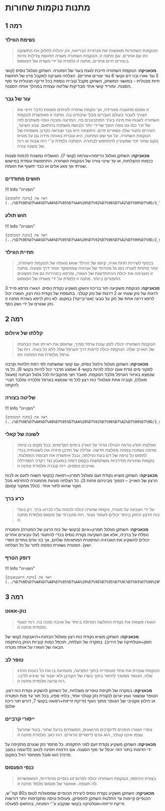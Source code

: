 # מתנות נוקמות שחורות

## **רמה 1**

### נשימת הווילד
> הנוקמות השחורות מאמצות את אנרגיית הבריאה, והן יכולות לחלוק את התשוקה הזו עם אחרים. עם מתנה זו, הנוקמת השחורה משרה תחושת צלילות וחיות ביצורים חיים אחרים. מתנה זו נלמדת על ידי משרת של הפגסוס.

**מכאניקה:** הנוקמת השחורה חייבת לגעת בעור של המטרה. השחקן מגלגל נוסיס (קושי 5 נגד גארו ובני דם וקושי 6 נגד יצורים אחרים). הצלחה מעניקה למקבל פרץ של תחושת חיות מנטלית - במושגי המשחק, השחקן מקבל קובייה נוספת בכל זריקה מנטלית עד סוף הסצנה. ומוריד קושי אחד מבדיקות שליטה עצמית במהלך אותה הסצנה.

### עור של גבר

> זו אמנם מחשבה מטרידה, אך נוקמת שחורה לעיתים מוצאת כדבר חיוני את הצורך לעבור בעולם הגברים מבלי שיבחינו בה. מתנה זו מאפשרת לנוקמת השחורה לשנות את מינה בעיני המתבוננים בה. המראה ומבנה גופה משתנים לזה של זכר כמו גם גופה הופך שרירי יותר ולבושה משתנה בהתאם. צבע השיער, העיניים והעור שלה נשארים זהים. התוצאה היא גבר שנראה כקרוב משפחה של הנוקמת השחורה. על אף שם המתנה, היא עובדת באותה מידה גם על מטיס נוקם שחור זכר שמעוניין להתחפש לבחורה. המתנה נלמדת ע''י רוח אבות או רוח של משנה צורה.

**מכאניקה:** השחקן מגלגל כריזמה+עורמה (קושי 7). האשליה נמשכת לכמות סצנות ככמות ההצלחות, או עד שינוי צורה של הנוקמת השחורה. התחפושת עומדת במישוש שגרתי אך מגע אלים או כבד יחשוף את האמת.

### חושים מחודדים

!!! Info "הפנייה"

    ראה את [מתנת הלופוסים](../%D7%9E%D7%AA%D7%A0%D7%95%D7%AA%20%D7%92%D7%96%D7%A2%D7%99%D7%9D/3_lupus.md#_3).

### חוש תולע

!!! Info "הפנייה"

    ראה את [מתנת המטיסים](../%D7%9E%D7%AA%D7%A0%D7%95%D7%AA%20%D7%92%D7%96%D7%A2%D7%99%D7%9D/2_metis.md#_5).

### תחיית הווילד

> בכפוף לשירות תחת גאיה, קיומו של הווילד שואג מגופה של הנוקמת השחורה, זוהר מתחת לעורה כמו גל מהדהד של אנרגיה שמתמקד וזוהר דרך פצעיה. מתנה זו מעצימה את יכולת ההתחדשות של הגארו, ומרפא במהירות גם את הפצעים החמורים ביותר. מתנה זו נלמדת על ידי משרת של הפגסוס.

**מכאניקה:** הנוקמת משקיעה תור בריכוז והשקן משקיע נקודת נוסיס. הגארו מרפא מייד 3 דרגות של נזק שטחי או 2 דרגות של נזק קטלני. בתוספת של נקודת כוח רצון, הגארו יכול לרפא דרגה אחת של נזק על טבעי (אגריבייטד) במקום. לא ניתן לרפא בעזרת מתנה זו נזק שנגרם על ידי נשק כסף.

## **רמה 2**

### קללתו של איולוס 

> הנוקמת השחורה יכולה לזמן עננת ערפל סמיך, שחוסם את ראייתו ואת הבחנתו של האוייב שלה. הנוקמת יכולה לראות דרך הערפל שלה ללא כל בעיה. רוח של ערפל מלמדת את המתנה הזו.

**מכאניקה:** השחקן מגלגל גילגול נוסיס, עם קושי שמשתנה לפי רמת הלחות וקרבה למקור מים (גדת אגם יכולה להיות בקושי 4 ואמצע מדבר יכול להיות בקושי 9). כל מי שנמצא באיזור הערפל מלבד הנוקמת. מאבד חצי מהקוביות לכל גלגול הבחנה (מעוגל מעלה), וקוביה אחת מגלגולי כוח רצון לכל מי שנמצא בערפל מלבדה ומלבד חברי להקתה.

### שליטה בצורה 

!!! Info "הפנייה"

    ראה את [מתנת המטיסים](../%D7%9E%D7%AA%D7%A0%D7%95%D7%AA%20%D7%92%D7%96%D7%A2%D7%99%D7%9D/2_metis.md#_9).

### לשונה של קאלי 

> מפלצת תולע נוראה הטילה טרור על הארץ בימים הקדומים. בכל מקום בו טיפה מדמה נשפכה צמחה מפלצת חדשה. אלילה של חורבן פיזרה את לשונותיה בכדי לתפוס כל טיפה של דם בעת נפילתה, ובכל איפשרה את תבוסת המפלצת. נוקמות שחורות מודרניות משתמשות בקסם דומה במאבק נגד רקדני הספירלה ואויבים נוספים. רוח קוברה מלמדת מתנה זו.

**מכאניקה:** השחקן מוציא נקודת זעם ומגלגל תמרון+רפואה (בקושי השווה לזעם או לכוח הרצון של האוייב – הנמוך מביניהם פחות 3). כל הצלחה מונעת מהמטרה להתרפא מכל מקור שהוא לתור אחד. (כולל ממקור קסום)

### כרע ברך

> על ידי הצבעה על מטרה, נוקמת שחורה יכולה לכפות עליו לכרוע ברך. רק בעלי כוח הרצון החזק ביותר יכולים לעמוד מנגד. רוח מהברוד של  פגסוס מלמדת מתנה זו.

**מכאניקה:** השחקן מגלגל תמרון+איום (בקושי של כוח הרצון של המטרה) והמטרה נופלת על ברכיה, אלא אם השקיעה נקודת נוסיס בכדי להתנגד (על-טבעיים אחרים יכולים להשקיע את האנרגיה המיסטית המתאימה שלהם, אך בני אדם נותרים חסרי ישע). המטרה נשארת כפופה לתור על כל הצלחה.

### דופק הטרף 

!!! Info "הפנייה"

    ראה את [מתנת הראגבאשים](../%D7%9E%D7%AA%D7%A0%D7%95%D7%AA%20%D7%9E%D7%95%D7%9C%D7%93%D7%99%20%D7%99%D7%A8%D7%97/1_ragabash.md#_8).

## **רמה 3**

### נוק-אאוט

> הגארו מוצאת את נקודת החולשה הגדולה ביותר של אויבה ומכה בה. רוח ינשוף מלמדת מתנה זו.

**מכאניקה:** השחקן מוציא נקודת כוח רצון ומגלגל הבחנה+היאבקות (קושי של חוסן+אטלתיקה של היריב). במקרה של הצלחה, תוכפל כמות קוביות הנזק בהתקפה הבאה של הגארו על אותה מטרה.

### טופר לב

> הנוקמת שוברת את אחד מטופריה בתוך הפציעה, מטמיעה בו את כל כוונות ההרג שלה. הטופר ממשיך לחתור בתוך בשרו של הקורבן ולא יעצור עד שיגיע לליבו. רוח צרעה מלמדת מתנה זו.

**מכאניקה:** במקרה של תקיפת טופרים מוצלחת, על השחקן להשקיע נקודת כוח רצון. הטופר שנשאר נעוץ יגרום לנקודת נזק קטלני אחד, בלתי ספיג, בכל תור עד מות המטרה או חילוץ אקטיבי של הטופר מתוך הגוף (זריקת זריזות+רפואה בקושי 7, דורש תור ריכוז שלם)

### ייסורי קרביים

> טפרי הגארו הופכים לדוקרנים מרושעים, המשוחים ברעל שחור. בעוד שהרעל עצמו איננו קטלני, הוא גורם לייסורים נוראיים. רוח כאב מלמדת מתנה זו.

**מכאניקה:** השחקן משקיע נקודת זעם לפני התקפתו. כל מחסר נזק שנגרם מתקיפה על ידי הדמות בתור הזה יוכפל עד סוף הסצנה. אם הדמות חסינה לכאב (לדוגמה במצב פרנזי) הוא סובל ממחסר רגיל במקום.

### כנפי הפגסוס

> בצורת ההיספו, הנוקמת השחורה יכולה לפרוס זוג כנפיים מהודרות, המאפשרות לה תעופה. אוואטר של פגסוס מלמד מתנה זו.

**מכאניקה:** השחקן משקיע נקודת נוסיס ליצירת הכנפיים שמסוגלות לטוס ב80 קמ''ש, הכנפיים קיימות עד החלטת השחקן להפסיקן. פעולות טיסה מתקדמות יותר דורשות זריקת זריזות+אטלטיקה בקושי שנקבע ע''י המנחה, בהתאם לפעולה.

